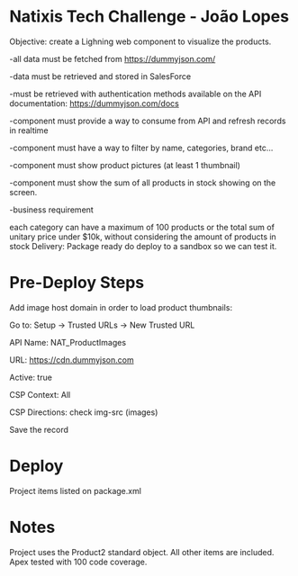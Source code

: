 # Natixis Tech Challenge - João Lopes

Objective: create a Lighning web component to visualize the products.


-all data must be fetched from https://dummyjson.com/

-data must be retrieved and stored in SalesForce

-must be retrieved with authentication methods available on the API documentation: https://dummyjson.com/docs

-component must provide a way to consume from API and refresh records in realtime

-component must have a way to filter by name, categories, brand etc...

-component must show product pictures (at least 1 thumbnail)

-component must show the sum of all products in stock showing on the screen.

-business requirement	

each category can have a maximum of 100 products or the total sum of unitary price under $10k, without considering the amount of products in stock
Delivery: Package ready do deploy to a sandbox so we can test it.



# Pre-Deploy Steps


Add image host domain in order to load product thumbnails:


Go to: Setup -> Trusted URLs -> New Trusted URL

API Name: NAT_ProductImages

URL: https://cdn.dummyjson.com

Active: true

CSP Context: All

CSP Directions: check img-src (images)


Save the record


# Deploy


Project items listed on package.xml


# Notes


Project uses the Product2 standard object. All other items are included.
Apex tested with 100 code coverage. 
